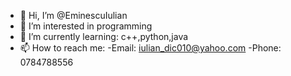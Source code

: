 - 👋 Hi, I’m @EminescuIulian
- 👀 I’m interested in programming
- 🌱 I’m currently learning: c++,python,java
- 📫 How to reach me: -Email: iulian_dic010@yahoo.com
                       -Phone: 0784788556
<!---
EminescuIulian/EminescuIulian is a ✨ special ✨ repository because its `README.md` (this file) appears on your GitHub profile.
You can click the Preview link to take a look at your changes.
--->
